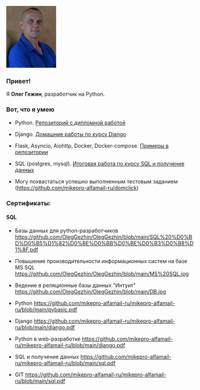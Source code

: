 ![Олег Гежин. Oleg Gezhin.](./my_photo_m.jpg)

### Привет!

Я <b>Олег Гежин</b>, разработчик на Python.

### Вот, что я умею

- Python. [Репозиторий с дипломной работой](https://github.com/mikepro-alfamail-ru/py-39_diplom)

- Django. [Домашние работы по курсу Django](https://github.com/mikepro-alfamail-ru/dj-18-hw)

- Flask, Asyncio, Aiohttp, Docker, Docker-compose. [Примеры в репозитории](https://github.com/mikepro-alfamail-ru/webpy-6-homeworks)

- SQL (postgres, mysql). [Итоговая работа по курсу SQL и получение данных](https://github.com/mikepro-alfamail-ru/sql-29-final)

- Могу похвастаться успешно выполненным тестовым заданием (https://github.com/mikepro-alfamail-ru/domclick)

### Сертификаты:
   #### SQL
   
   - Базы данных для python-разработчиков https://github.com/OlegGezhin/OlegGezhin/blob/main/SQL%20%D0%BD%D0%B5%D1%82%D0%BE%D0%BB%D0%BE%D0%B3%D0%B8%D1%8F.pdf
   - Повышение производительности информационных систем на базе MS SQL https://github.com/OlegGezhin/OlegGezhin/blob/main/MS%20SQL.jpg
   - Ведение в реляционные базы данных "Интуит" https://github.com/OlegGezhin/OlegGezhin/blob/main/DB.jpg


- Python https://github.com/mikepro-alfamail-ru/mikepro-alfamail-ru/blob/main/pybasic.pdf

- Django https://github.com/mikepro-alfamail-ru/mikepro-alfamail-ru/blob/main/django.pdf

- Python в web-разработке https://github.com/mikepro-alfamail-ru/mikepro-alfamail-ru/blob/main/django.pdf

- SQL и получение данных https://github.com/mikepro-alfamail-ru/mikepro-alfamail-ru/blob/main/sql.pdf

- GIT https://github.com/mikepro-alfamail-ru/mikepro-alfamail-ru/blob/main/sql.pdf
